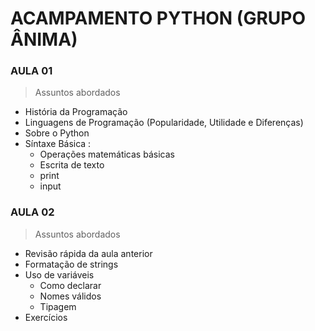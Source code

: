 # ACAMPAMENTO PYTHON (GRUPO ÂNIMA)

### AULA 01
> Assuntos abordados 
- História da Programação
- Linguagens de Programação (Popularidade, Utilidade e Diferenças)
- Sobre o Python
- Síntaxe Básica :
    - Operações matemáticas básicas
    - Escrita de texto
    - print
    - input

### AULA 02
> Assuntos abordados 
- Revisão rápida da aula anterior
- Formatação de strings
- Uso de variáveis
    - Como declarar
    - Nomes válidos
    - Tipagem
- Exercícios 